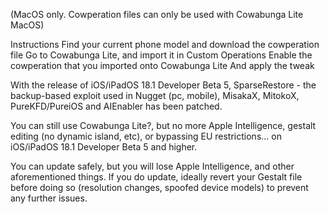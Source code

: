 (MacOS only. Cowperation files can only be used with Cowabunga Lite MacOS)

Instructions
Find your current phone model and download the cowperation file
Go to Cowabunga Lite, and import it in Custom Operations
Enable the cowperation that you imported onto Cowabunga Lite
And apply the tweak

With the release of iOS/iPadOS 18.1 Developer Beta 5, SparseRestore - the backup-based exploit used in Nugget (pc, mobile), MisakaX, MitokoX, PureKFD/PureiOS and AIEnabler has been patched.

You can still use Cowabunga Lite?, but no more Apple Intelligence, gestalt editing (no dynamic island, etc), or bypassing EU restrictions... on iOS/iPadOS 18.1 Developer Beta 5 and higher.

You can update safely, but you will lose Apple Intelligence, and other aforementioned things. If you do update, ideally revert your Gestalt file before doing so (resolution changes, spoofed device models) to prevent any further issues.
